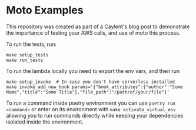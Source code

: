 # Moto Examples

This repository was created as part of a Caylent's blog post to demonstrate the importance of testing your AWS calls, and use of moto this process.

To run the tests, run:
```
make setup_tests
make run_tests
```

To run the lambda locally you need to export the env vars, and then run
```
make setup_invoke  # In case you don't have serverless installed
make invoke_add_new_book params='{"book_attributes":{"author":"Some Name","title":"Some Title"},"file_path":"/path/of/your/file"}'
```

To run a command inside poetry environment you can use `poetry run <command>` or enter on its environment with `make activate_virtual_env` allowing you to run commands directly while keeping your dependencies isolated inside the environment.
